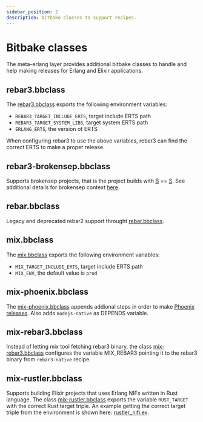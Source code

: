 ```yaml
---
sidebar_position: 2
description: bitbake classes to support recipes.
---
```


# Bitbake classes

The meta-erlang layer provides additional bitbake classes to handle and help
making releases for Erlang and Elixir applications.

## rebar3.bbclass

The
[rebar3.bbclass](https://github.com/meta-erlang/meta-erlang/blob/master/classes/rebar3.bbclass)
exports the following environment variables:

- `REBAR3_TARGET_INCLUDE_ERTS`, target include ERTS path
- `REBAR3_TARGET_SYSTEM_LIBS`, target system ERTS path
- `ERLANG_ERTS`, the version of ERTS

When configuring rebar3 to use the above variables, rebar3 can find the correct
ERTS to make a proper release.

## rebar3-brokensep.bbclass

Supports brokensep projects, that is the project builds with
[B](https://docs.yoctoproject.org/ref-manual/variables.html#term-B) ==
[S](https://docs.yoctoproject.org/ref-manual/variables.html#term-S). See
additional details for brokensep context
[here](https://docs.yoctoproject.org/ref-manual/classes.html?highlight=brokensep#autotools-bbclass).

## rebar.bbclass

Legacy and deprecated rebar2 support throught
[rebar.bbclass](https://github.com/meta-erlang/meta-erlang/blob/master/classes/rebar.bbclass).

## mix.bbclass

The
[mix.bbclass](https://github.com/meta-erlang/meta-erlang/blob/master/classes/mix.bbclass)
exports the following environment variables:

- `MIX_TARGET_INCLUDE_ERTS`, target include ERTS path
- `MIX_ENV`, the default value is `prod`

## mix-phoenix.bbclass

The
[mix-phoenix.bbclass](https://github.com/meta-erlang/meta-erlang/blob/master/classes/mix-phoenix.bbclass)
appends addional steps in order to make
[Phoenix releases](https://hexdocs.pm/phoenix/releases.html). Also adds
`nodejs-native` as DEPENDS variable.

## mix-rebar3.bbclass

Instead of letting mix tool fetching rebar3 binary, the class
[mix-rebar3.bbclass](https://github.com/meta-erlang/meta-erlang/blob/master/classes/mix-rebar3.bbclass)
configures the variable MIX_REBAR3 pointing it to the rebar3 binary from
`rebar3-native` recipe.

## mix-rustler.bbclass

Supports building Elixir projects that uses Erlang NIFs written in Rust
language. The class
[mix-rustler.bbclass](https://github.com/meta-erlang/meta-erlang/blob/master/classes/mix-rustler.bbclass)
exports the variable `RUST_TARGET` with the correct Rust target triple. An
example getting the correct target triple from the environment is shown here:
[rustler_nifi.ex](https://github.com/meta-erlang/hello-world/blob/master/hello-elixir-rustler/lib/hello_elixir_rustler/rustler_nif.ex).

